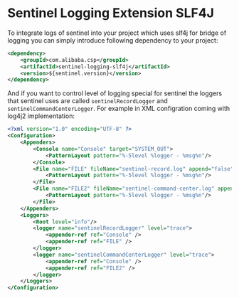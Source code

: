 # Sentinel Logging Extension SLF4J

To integrate logs of sentinel into your project which uses slf4j for bridge of logging you can 
simply introduce following dependency to your project:

```xml
<dependency>
    <groupId>com.alibaba.csp</groupId>
    <artifactId>sentinel-logging-slf4j</artifactId>
    <version>${sentinel.version}</version>
</dependency>
```

And if you want to control level of logging special for sentinel the loggers that sentinel uses 
are called `sentinelRecordLogger` and `sentinelCommandCenterLogger`. For example in XML configration 
coming with log4j2 implementation:  

```xml
<?xml version="1.0" encoding="UTF-8" ?>
<Configuration>
    <Appenders>
        <Console name="Console" target="SYSTEM_OUT">
            <PatternLayout pattern="%-5level %logger - %msg%n"/>
        </Console>
        <File name="FILE" fileName="sentinel-record.log" append="false">
            <PatternLayout pattern="%-5level %logger - %msg%n"/>
        </File>
        <File name="FILE2" fileName="sentinel-command-center.log" append="false">
            <PatternLayout pattern="%-5level %logger - %msg%n"/>
        </File>
    </Appenders>
    <Loggers>
        <Root level="info"/>
        <logger name="sentinelRecordLogger" level="trace">
            <appender-ref ref="Console" />
            <appender-ref ref="FILE" />
        </logger>
        <logger name="sentinelCommandCenterLogger" level="trace">
            <appender-ref ref="Console" />
            <appender-ref ref="FILE2" />
        </logger>
    </Loggers>
</Configuration>
```
